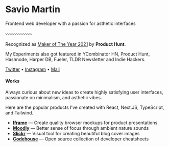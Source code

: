 # Savio Martin

Frontend web developer with a passion for asthetic interfaces

〰〰〰〰〰〰

Recognized as [Maker of The Year 2021](https://www.producthunt.com/stories/announcing-the-golden-kitty-awards-2021-winners) by **Product Hunt**.

My Experiments also got featured in YCombinator HN, Product Hunt, Hashnode, Harper DB, Fueler, TLDR Newsletter and Indie Hackers.

[Twitter](https://twitter.com/saviomartin7) • [Instagram](https://www.instagram.com/saviomartin7/) • [Mail](mailto:saviomartin2007@gmail.com)
<br>

#### Works

Always curious about new ideas to create highly satisfying user interfaces, passionate on minimalism, and asthetic vibes.

Here are the popular products I've created with React, Next.JS, TypeScript, and Tailwind.

- [**Iframe**](https://iframe.so/) — Create quality browser mockups for product presentations
- [**Moodly**](https://moodly.site/) — Better sense of focus through ambient nature sounds
- [**Slickr**](https://slickr.vercel.app/app) — Visual tool for creating beautiful blog cover images
- [**Codehouse**](https://codehouse.vercel.app/) — Open source collection of developer cheatsheets
